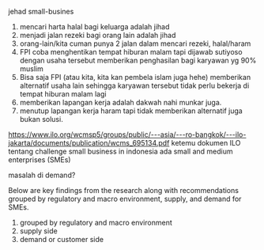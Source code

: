 jehad small-busines
1. mencari harta halal bagi keluarga adalah jihad
2. menjadi jalan rezeki bagi orang lain adalah jihad
3. orang-lain/kita cuman punya 2 jalan dalam mencari rezeki, halal/haram
4. FPI coba menghentikan tempat hiburan malam tapi dijawab sutiyoso dengan usaha tersebut memberikan penghasilan bagi karyawan yg 90% muslim
5. Bisa saja FPI (atau kita, kita kan pembela islam juga hehe) memberikan alternatif usaha lain sehingga karyawan tersebut tidak perlu bekerja di tempat hiburan malam lagi
6. memberikan lapangan kerja adalah dakwah nahi munkar juga. 
7. menutup lapangan kerja haram tapi tidak memberikan alternatif juga bukan solusi.

https://www.ilo.org/wcmsp5/groups/public/---asia/---ro-bangkok/---ilo-jakarta/documents/publication/wcms_695134.pdf
ketemu dokumen ILO tentang challenge small business in indonesia
ada small and medium enterprises (SMEs)

masalah di demand?

Below are key findings from the research along with recommendations grouped by regulatory and macro environment, supply, and demand for SMEs. 

1. grouped by regulatory and macro environment
2. supply side
3. demand or customer side